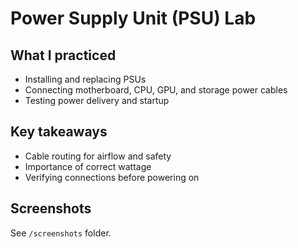 # Power Supply Unit (PSU) Lab

## What I practiced
- Installing and replacing PSUs
- Connecting motherboard, CPU, GPU, and storage power cables
- Testing power delivery and startup

## Key takeaways
- Cable routing for airflow and safety
- Importance of correct wattage
- Verifying connections before powering on

## Screenshots
See `/screenshots` folder.
